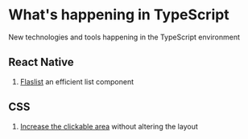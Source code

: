 # What's happening in TypeScript

New technologies and tools happening in the TypeScript environment

## React Native
1. [Flaslist](https://shopify.engineering/flashlist-v2) an efficient list component

## CSS
1. [Increase the clickable area](https://codepen.io/una/pen/gbaWdmy) without altering the layout
